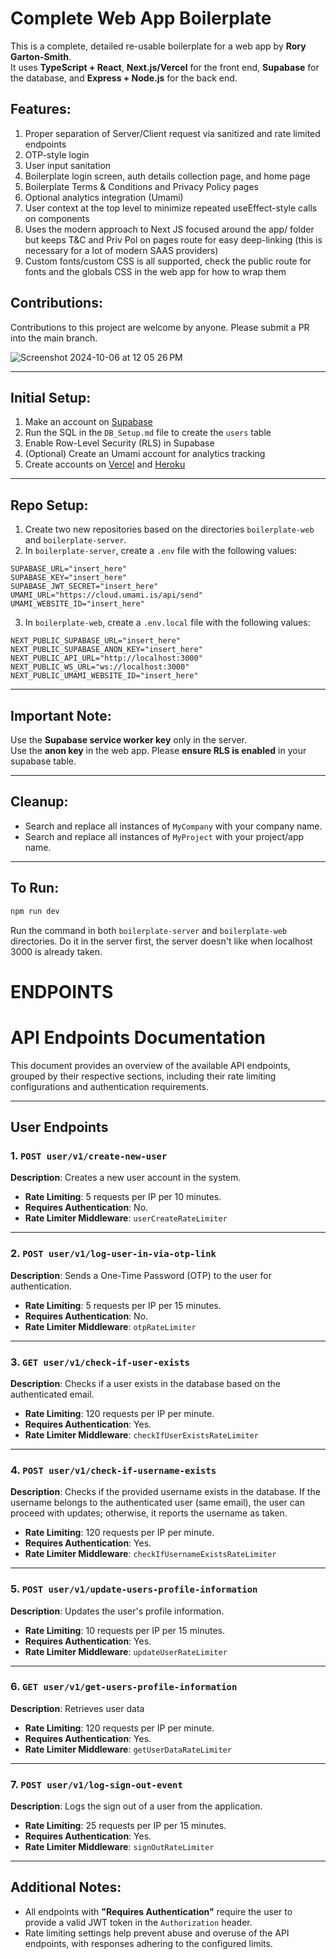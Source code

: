 
# Complete Web App Boilerplate

This is a complete, detailed re-usable boilerplate for a web app by **Rory Garton-Smith**.  
It uses **TypeScript + React**, **Next.js/Vercel** for the front end, **Supabase** for the database, and **Express + Node.js** for the back end.

## Features:
1. Proper separation of Server/Client request via sanitized and rate limited endpoints
2. OTP-style login
3. User input sanitation
4. Boilerplate login screen, auth details collection page, and home page
5. Boilerplate Terms & Conditions and Privacy Policy pages
6. Optional analytics integration (Umami)
7. User context at the top level to minimize repeated useEffect-style calls on components
8. Uses the modern approach to Next JS focused around the app/ folder but keeps T&C and Priv Pol on pages route for easy deep-linking (this is necessary for a lot of modern SAAS providers)
9. Custom fonts/custom CSS is all supported, check the public route for fonts and the globals CSS in the web app for how to wrap them

## Contributions:

Contributions to this project are welcome by anyone. Please submit a PR into the main branch.


![Screenshot 2024-10-06 at 12 05 26 PM](https://github.com/user-attachments/assets/559439b1-f9c5-42eb-a548-be73020284a4)

---

## Initial Setup:

1. Make an account on [Supabase](https://supabase.com/)
2. Run the SQL in the `DB_Setup.md` file to create the `users` table
3. Enable Row-Level Security (RLS) in Supabase
4. (Optional) Create an Umami account for analytics tracking
5. Create accounts on [Vercel](https://vercel.com/) and [Heroku](https://www.heroku.com/)

---

## Repo Setup:

1. Create two new repositories based on the directories `boilerplate-web` and `boilerplate-server`.
2. In `boilerplate-server`, create a `.env` file with the following values:

```env
SUPABASE_URL="insert_here"
SUPABASE_KEY="insert_here"
SUPABASE_JWT_SECRET="insert_here"
UMAMI_URL="https://cloud.umami.is/api/send"
UMAMI_WEBSITE_ID="insert_here"
```

3. In `boilerplate-web`, create a `.env.local` file with the following values:

```env
NEXT_PUBLIC_SUPABASE_URL="insert_here"
NEXT_PUBLIC_SUPABASE_ANON_KEY="insert_here"
NEXT_PUBLIC_API_URL="http://localhost:3000"
NEXT_PUBLIC_WS_URL="ws://localhost:3000"
NEXT_PUBLIC_UMAMI_WEBSITE_ID="insert_here"
```

---

## Important Note:
Use the **Supabase service worker key** only in the server.  
Use the **anon key** in the web app.
Please **ensure RLS is enabled** in your supabase table.

---

## Cleanup:

- Search and replace all instances of `MyCompany` with your company name.
- Search and replace all instances of `MyProject` with your project/app name.

---

## To Run:

```bash
npm run dev
```

Run the command in both `boilerplate-server` and `boilerplate-web` directories. Do it in the server first, the server doesn't like when localhost 3000 is already taken.


# ENDPOINTS

# API Endpoints Documentation

This document provides an overview of the available API endpoints, grouped by their respective sections, including their rate limiting configurations and authentication requirements.

---

## User Endpoints

### 1. `POST user/v1/create-new-user`

**Description**: Creates a new user account in the system.

- **Rate Limiting**: 5 requests per IP per 10 minutes.
- **Requires Authentication**: No.
- **Rate Limiter Middleware**: `userCreateRateLimiter`

---

### 2. `POST user/v1/log-user-in-via-otp-link`

**Description**: Sends a One-Time Password (OTP) to the user for authentication.

- **Rate Limiting**: 5 requests per IP per 15 minutes.
- **Requires Authentication**: No.
- **Rate Limiter Middleware**: `otpRateLimiter`

---

### 3. `GET user/v1/check-if-user-exists`

**Description**: Checks if a user exists in the database based on the authenticated email.

- **Rate Limiting**: 120 requests per IP per minute.
- **Requires Authentication**: Yes.
- **Rate Limiter Middleware**: `checkIfUserExistsRateLimiter`

---

### 4. `POST user/v1/check-if-username-exists`

**Description**: Checks if the provided username exists in the database. If the username belongs to the authenticated user (same email), the user can proceed with updates; otherwise, it reports the username as taken.

- **Rate Limiting**: 120 requests per IP per minute.
- **Requires Authentication**: Yes.
- **Rate Limiter Middleware**: `checkIfUsernameExistsRateLimiter`

---

### 5. `POST user/v1/update-users-profile-information`

**Description**: Updates the user's profile information.

- **Rate Limiting**: 10 requests per IP per 15 minutes.
- **Requires Authentication**: Yes.
- **Rate Limiter Middleware**: `updateUserRateLimiter`

---

### 6. `GET user/v1/get-users-profile-information`

**Description**: Retrieves user data

- **Rate Limiting**: 120 requests per IP per minute.
- **Requires Authentication**: Yes.
- **Rate Limiter Middleware**: `getUserDataRateLimiter`

---

### 7. `POST user/v1/log-sign-out-event`

**Description**: Logs the sign out of a user from the application.

- **Rate Limiting**: 25 requests per IP per 15 minutes.
- **Requires Authentication**: Yes.
- **Rate Limiter Middleware**: `signOutRateLimiter`

---

## Additional Notes:

- All endpoints with **"Requires Authentication"** require the user to provide a valid JWT token in the `Authorization` header.
- Rate limiting settings help prevent abuse and overuse of the API endpoints, with responses adhering to the configured limits.
